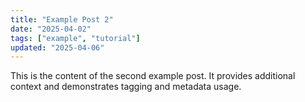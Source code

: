 ```yaml
---
title: "Example Post 2"
date: "2025-04-02"
tags: ["example", "tutorial"]
updated: "2025-04-06"
---
```


This is the content of the second example post. It provides additional context and demonstrates tagging and metadata usage.

